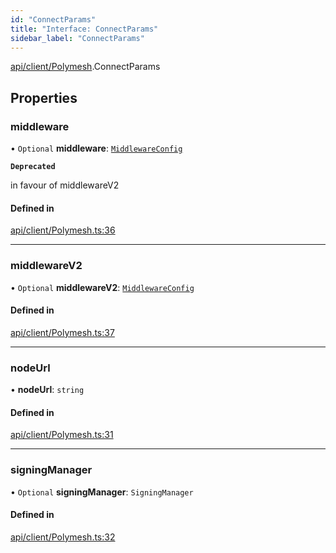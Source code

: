 ```yaml
---
id: "ConnectParams"
title: "Interface: ConnectParams"
sidebar_label: "ConnectParams"
---
```


[api/client/Polymesh](../../../../../modules/API/Client/Polymesh/Polymesh.md).ConnectParams

## Properties

### middleware

• `Optional` **middleware**: [`MiddlewareConfig`](../../../../Types/MiddlewareConfig/MiddlewareConfig.md)

**`Deprecated`**

 in favour of middlewareV2

#### Defined in

[api/client/Polymesh.ts:36](https://github.com/PolymeshAssociation/polymesh-sdk/blob/91c2d2d8/src/api/client/Polymesh.ts#L36)

___

### middlewareV2

• `Optional` **middlewareV2**: [`MiddlewareConfig`](../../../../Types/MiddlewareConfig/MiddlewareConfig.md)

#### Defined in

[api/client/Polymesh.ts:37](https://github.com/PolymeshAssociation/polymesh-sdk/blob/91c2d2d8/src/api/client/Polymesh.ts#L37)

___

### nodeUrl

• **nodeUrl**: `string`

#### Defined in

[api/client/Polymesh.ts:31](https://github.com/PolymeshAssociation/polymesh-sdk/blob/91c2d2d8/src/api/client/Polymesh.ts#L31)

___

### signingManager

• `Optional` **signingManager**: `SigningManager`

#### Defined in

[api/client/Polymesh.ts:32](https://github.com/PolymeshAssociation/polymesh-sdk/blob/91c2d2d8/src/api/client/Polymesh.ts#L32)
